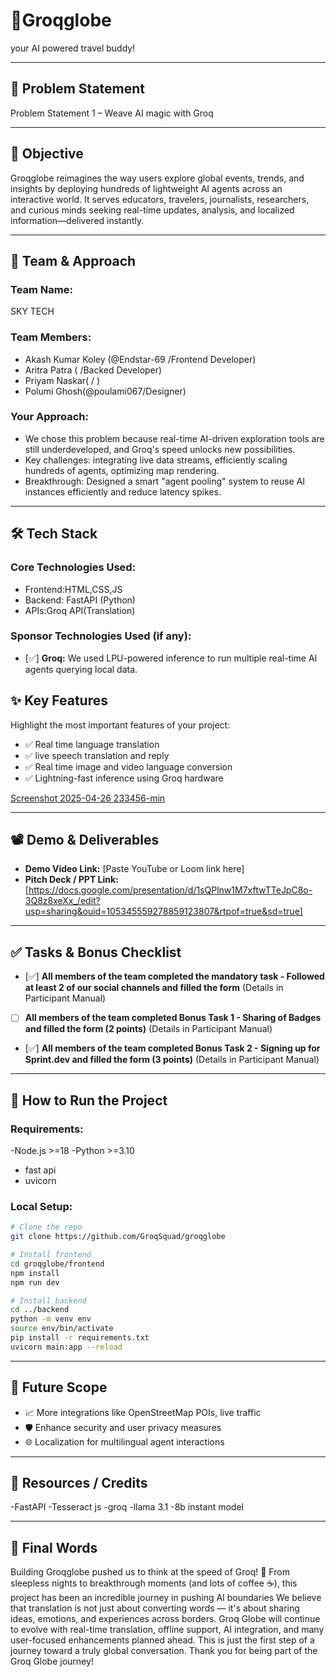 
 
 # 🚀Groqglobe
 
 your AI powered travel buddy!
 
 ---
 
 ## 📌 Problem Statement
 
 Problem Statement 1 – Weave AI magic with Groq
 
 ---
 
 ## 🎯 Objective
 
 Groqglobe reimagines the way users explore global events, trends, and insights by deploying hundreds of lightweight AI agents across an interactive world.
 It serves educators, travelers, journalists, researchers, and curious minds seeking real-time updates, analysis, and localized information—delivered instantly.
 
 ---
 
 ## 🧠 Team & Approach
 
 ### Team Name:  
 SKY TECH
 
 ### Team Members:  
 - Akash Kumar Koley (@Endstar-69 /Frontend Developer)  
 - Aritra Patra ( /Backed Developer) 
 - Priyam Naskar( / )
 - Polumi Ghosh(@poulami067/Designer)
 
 
 ### Your Approach:  
 - We chose this problem because real-time AI-driven exploration tools are still underdeveloped, and Groq's speed unlocks new possibilities. 
 - Key challenges: integrating live data streams, efficiently scaling hundreds of agents, optimizing map rendering.
 - Breakthrough: Designed a smart "agent pooling" system to reuse AI instances efficiently and reduce latency spikes.
 
 ---
 
 ## 🛠️ Tech Stack
 
 ### Core Technologies Used:
 - Frontend:HTML,CSS,JS
 - Backend: FastAPI (Python)
 - APIs:Groq API(Translation)

 
 ### Sponsor Technologies Used (if any):
 - [✅] **Groq:** We used LPU-powered inference to run multiple real-time AI agents querying local data.  

 
 ## ✨ Key Features
 
 Highlight the most important features of your project:
 
 - ✅ Real time language translation
 - ✅ live speech translation and reply
 - ✅ Real time image and video language conversion 
 - ✅ Lightning-fast inference using Groq hardware
 
[Screenshot 2025-04-26 233456-min](https://github.com/user-attachments/assets/d7b44fea-2373-40ed-9739-ddc0adc563d9)

 
 ---
 
 ## 📽️ Demo & Deliverables
 
 - **Demo Video Link:** [Paste YouTube or Loom link here]  
 - **Pitch Deck / PPT Link:** [https://docs.google.com/presentation/d/1sQPlnw1M7xftwTTeJpC8o-3Q8z8xeXx_/edit?usp=sharing&ouid=105345559278859123807&rtpof=true&sd=true]
 
 ---
 
 ## ✅ Tasks & Bonus Checklist
 
 - [✅] **All members of the team completed the mandatory task - Followed at least 2 of our social channels and filled the form** (Details in Participant Manual)  
 - [ ] **All members of the team completed Bonus Task 1 - Sharing of Badges and filled the form (2 points)**  (Details in Participant Manual)
 - [✅] **All members of the team completed Bonus Task 2 - Signing up for Sprint.dev and filled the form (3 points)**  (Details in Participant Manual)

 ---
 
 ## 🧪 How to Run the Project
 
 ### Requirements:
 -Node.js >=18
 -Python >=3.10
 - fast api
 - uvicorn
 
 ### Local Setup:
 ```bash
# Clone the repo
git clone https://github.com/GroqSquad/groqglobe

# Install frontend
cd groqglobe/frontend
npm install
npm run dev

# Install backend
cd ../backend
python -m venv env
source env/bin/activate
pip install -r requirements.txt
uvicorn main:app --reload

 ```
 

 ---
 
 ## 🧬 Future Scope
 
 - 📈 More integrations like OpenStreetMap POIs, live traffic
 - 🛡️ Enhance security and user privacy measures
 - 🌐 Localization for multilingual agent interactions
 
 ---
 
 ## 📎 Resources / Credits
 
  -FastAPI
  -Tesseract js
  -groq 
  -llama 3.1 
  -8b instant model
 
 ---
 
 ## 🏁 Final Words
 
Building Groqglobe pushed us to think at the speed of Groq! 🚀
From sleepless nights to breakthrough moments (and lots of coffee ☕️), this project has been an incredible journey in pushing AI boundaries
We believe that translation is not just about converting words — it's about sharing ideas, emotions, and experiences across borders.
Groq Globe will continue to evolve with real-time translation, offline support, AI integration, and many user-focused enhancements planned ahead.
This is just the first step of a journey toward a truly global conversation.
Thank you for being part of the Groq Globe journey! 
